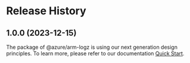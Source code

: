 # Release History
    
## 1.0.0 (2023-12-15)

The package of @azure/arm-logz is using our next generation design principles. To learn more, please refer to our documentation [Quick Start](https://aka.ms/js-track2-quickstart).
